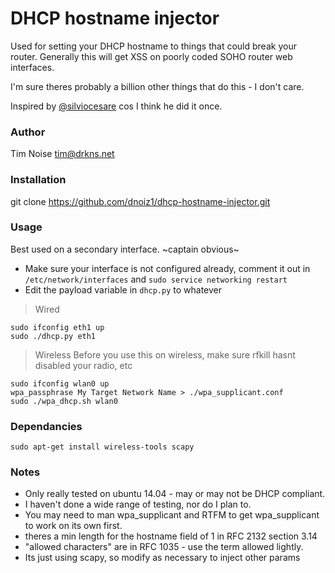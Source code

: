 # DHCP hostname injector

Used for setting your DHCP hostname to things that could break your router.
Generally this will get XSS on poorly coded SOHO router web interfaces.    

I'm sure theres probably a billion other things that do this - I don't care.    

Inspired by <a target="_blank" href="https://twitter.com/silviocesare">@silviocesare</a> cos I think he did it once.

### Author
Tim Noise <tim@drkns.net>

### Installation
git clone https://github.com/dnoiz1/dhcp-hostname-injector.git

### Usage
Best used on a secondary interface. ~captain obvious~

- Make sure your interface is not configured already, comment it out in ```/etc/network/interfaces``` and ```sudo service networking restart```
- Edit the payload variable in ```dhcp.py``` to whatever

> Wired
```console
sudo ifconfig eth1 up
sudo ./dhcp.py eth1
```

> Wireless
Before you use this on wireless, make sure rfkill hasnt disabled your radio, etc
```console
sudo ifconfig wlan0 up
wpa_passphrase My Target Network Name > ./wpa_supplicant.conf
sudo ./wpa_dhcp.sh wlan0
```

### Dependancies
```console
sudo apt-get install wireless-tools scapy
```

### Notes
- Only really tested on ubuntu 14.04 - may or may not be DHCP compliant.
- I haven't done a wide range of testing, nor do I plan to.
- You may need to man wpa_supplicant and RTFM to get wpa_supplicant to work on its own first.
- theres a min length for the hostname field of 1 in RFC 2132 section 3.14
- "allowed characters" are in RFC 1035 - use the term allowed lightly.
- Its just using scapy, so modify as necessary to inject other params
